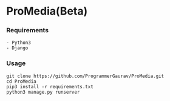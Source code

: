 # ProMedia(Beta)
### Requirements
```
- Python3
- Django
```
### Usage
```
git clone https://github.com/ProgrammerGaurav/ProMedia.git
cd ProMedia
pip3 install -r requirements.txt
python3 manage.py runserver
```